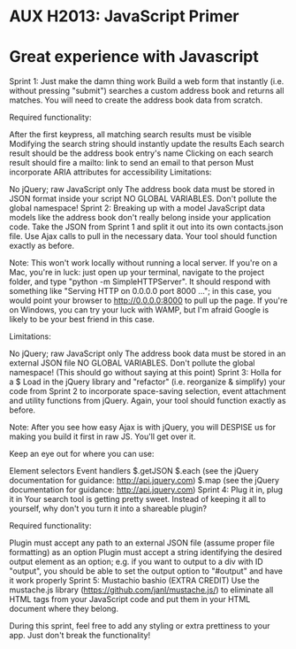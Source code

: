 AUX H2013: JavaScript Primer
=========

Great experience with Javascript
=================================

Sprint 1: Just make the damn thing work
Build a web form that instantly (i.e. without pressing "submit") searches a custom address book and returns all matches. You will need to create the address book data from scratch.

Required functionality:

After the first keypress, all matching search results must be visible
Modifying the search string should instantly update the results
Each search result should be the address book entry's name
Clicking on each search result should fire a mailto: link to send an email to that person
Must incorporate ARIA attributes for accessibility
Limitations:

No jQuery; raw JavaScript only
The address book data must be stored in JSON format inside your script
NO GLOBAL VARIABLES. Don't pollute the global namespace!
Sprint 2: Breaking up with a model
JavaScript data models like the address book don't really belong inside your application code. Take the JSON from Sprint 1 and split it out into its own contacts.json file. Use Ajax calls to pull in the necessary data. Your tool should function exactly as before.

Note: This won't work locally without running a local server. If you're on a Mac, you're in luck: just open up your terminal, navigate to the project folder, and type "python -m SimpleHTTPServer". It should respond with something like "Serving HTTP on 0.0.0.0 port 8000 ..."; in this case, you would point your browser to http://0.0.0.0:8000 to pull up the page. If you're on Windows, you can try your luck with WAMP, but I'm afraid Google is likely to be your best friend in this case.

Limitations:

No jQuery; raw JavaScript only
The address book data must be stored in an external JSON file
NO GLOBAL VARIABLES. Don't pollute the global namespace! (This should go without saying at this point)
Sprint 3: Holla for a $
Load in the jQuery library and "refactor" (i.e. reorganize & simplify) your code from Sprint 2 to incorporate space-saving selection, event attachment and utility functions from jQuery. Again, your tool should function exactly as before.

Note: After you see how easy Ajax is with jQuery, you will DESPISE us for making you build it first in raw JS. You'll get over it.

Keep an eye out for where you can use:

Element selectors
Event handlers
$.getJSON
$.each (see the jQuery documentation for guidance: http://api.jquery.com)
$.map (see the jQuery documentation for guidance: http://api.jquery.com)
Sprint 4: Plug it in, plug it in
Your search tool is getting pretty sweet. Instead of keeping it all to yourself, why don't you turn it into a shareable plugin?

Required functionality:

Plugin must accept any path to an external JSON file (assume proper file formatting) as an option
Plugin must accept a string identifying the desired output element as an option; e.g. if you want to output to a div with ID "output", you should be able to set the output option to "#output" and have it work properly
Sprint 5: Mustachio bashio (EXTRA CREDIT)
Use the mustache.js library (https://github.com/janl/mustache.js/) to eliminate all HTML tags from your JavaScript code and put them in your HTML document where they belong.

During this sprint, feel free to add any styling or extra prettiness to your app. Just don't break the functionality!
